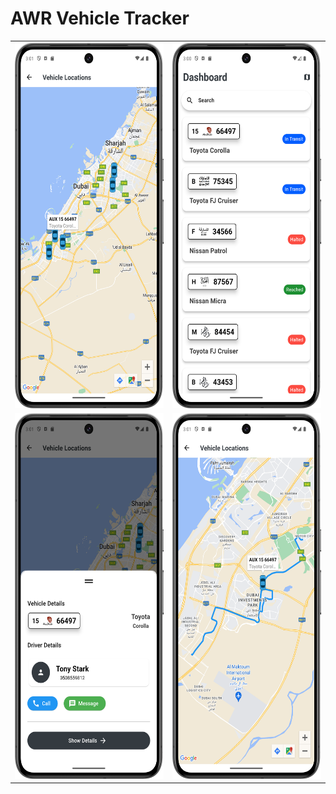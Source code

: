 # AWR Vehicle Tracker

 <table>
  <tr>
    <td><img src="screens/all_details.png" width=270 height=585></td>
    <td><img src="screens/vehicle_list.png" width=270 height=585></td>
  </tr>
   <tr>
    <td><img src="screens/vehicle_details.png" width=270 height=585></td>
    <td><img src="screens/vehicle_path.png" width=270 height=585></td>
 </table>
